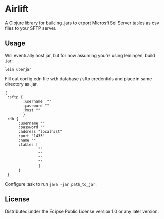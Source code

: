 # Airlift

A Clojure library for building .jars to export Microsft Sql Server tables as csv files to your SFTP server.

## Usage

Will eventually host jar, but for now assuming you're using leiningen, build .jar:

`lein uberjar`

Fill out config.edn file with database / sftp credentials and place in same directory as .jar.

```edn
{
 :sftp {
        :username  ""
        :password ""
        :host ""
        }
 :db {
      :username ""
      :password ""
      :address "localhost"
      :port "1433"
      :name ""
      :tables [
               ""
               ""
               ""
               ""
               ]
      }
 }
```

Configure task to run `java -jar path_to_jar`.

## License

Distributed under the Eclipse Public License version 1.0 or any later version.
